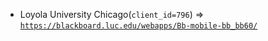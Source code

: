  - Loyola University Chicago(`client_id=796`) => [`https://blackboard.luc.edu/webapps/Bb-mobile-bb_bb60/`](https://blackboard.luc.edu/webapps/Bb-mobile-bb_bb60/)
